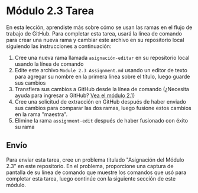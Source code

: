 # Módulo 2.3 Tarea

En esta lección, aprendiste más sobre cómo se usan las ramas en el flujo de trabajo de GitHub. Para completar esta tarea, usará la línea de comando para crear una nueva rama y cambiar este archivo en su repositorio local siguiendo las instrucciones a continuación:

1. Cree una nueva rama llamada `asignación-editar` en su repositorio local usando la línea de comando
2. Edite este archivo `Module 2.3 Assignment.md` usando un editor de texto para agregar su nombre en la primera línea sobre el título, luego guarde sus cambios
3. Transfiera sus cambios a GitHub desde la línea de comando (¿Necesita ayuda para ingresar a GitHub? [Vea el módulo 2.1](https://youtu.be/R2bLo-KiYlU))
4. Cree una solicitud de extracción en GitHub después de haber enviado sus cambios para comparar las dos ramas, luego fusione estos cambios en la rama "maestra".
5. Elimine la rama `assignment-edit` después de haber fusionado con éxito su rama

## Envío
Para enviar esta tarea, cree un problema titulado "Asignación del Módulo 2.3" en este repositorio. En el problema, proporcione una captura de pantalla de su línea de comando que muestre los comandos que usó para completar esta tarea, luego continúe con la siguiente sección de este módulo.
